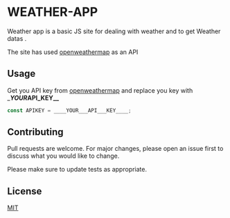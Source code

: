 # WEATHER-APP

Weather app is a basic JS site for dealing with weather and to get Weather datas .

The site has used [openweathermap](https://openweathermap.org/api) as an API

## Usage

Get you API key from [openweathermap](https://openweathermap.org/api)
and replace you key with \_**_YOUR_**API**\_KEY\_\_**

```js
const APIKEY = ____YOUR___API___KEY____;
```

## Contributing

Pull requests are welcome. For major changes, please open an issue first to discuss what you would like to change.

Please make sure to update tests as appropriate.

## License

[MIT](https://choosealicense.com/licenses/mit/)
